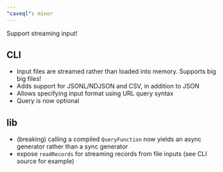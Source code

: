 ```yaml
---
"caveql": minor
---
```


Support streaming input!

## CLI

- Input files are streamed rather than loaded into memory. Supports big big files!
- Adds support for JSONL/NDJSON and CSV, in addition to JSON
- Allows specifying input format using URL query syntax
- Query is now optional

## lib

- (breaking) calling a compiled `QueryFunction` now yields an async generator rather than a sync generator
- expose `readRecords` for streaming records from file inputs (see CLI source for example)
